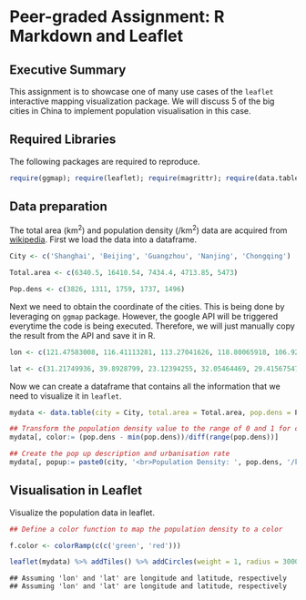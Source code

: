 # Peer-graded Assignment: R Markdown and Leaflet
    


## Executive Summary

This assignment is to showcase one of many use cases of the `leaflet` interactive mapping visualization package. We will discuss 5 of the big cities in China to implement population visualisation in this case. 

## Required Libraries

The following packages are required to reproduce.


```r
require(ggmap); require(leaflet); require(magrittr); require(data.table)
```

## Data preparation

The total area (km<sup>2</sup>) and population density (/km<sup>2</sup>) data are acquired from [wikipedia](https://en.wikipedia.org/wiki/List_of_cities_proper_by_population). 
First we load the data into a dataframe.


```r
City <- c('Shanghai', 'Beijing', 'Guangzhou', 'Nanjing', 'Chongqing')

Total.area <- c(6340.5, 16410.54, 7434.4, 4713.85, 5473)

Pop.dens <- c(3826, 1311, 1759, 1737, 1496)
```

Next we need to obtain the coordinate of the cities. This is being done by leveraging on `ggmap` package. However, the google API will be triggered everytime the code is being executed. Therefore, we will just manually copy the result from the API and save it in R.


```r
lon <- c(121.47583008, 116.41113281, 113.27041626, 118.80065918, 106.92443848)

lat <- c(31.21749936, 39.8928799, 23.12394255, 32.05464469, 29.41567547)
```

Now we can create a dataframe that contains all the information that we need to visualize it in `leaflet`.


```r
mydata <- data.table(city = City, total.area = Total.area, pop.dens = Pop.dens, lon = lon, lat = lat)

## Transform the population density value to the range of 0 and 1 for color mapping
mydata[, color:= (pop.dens - min(pop.dens))/diff(range(pop.dens))]

## Create the pop up description and urbanisation rate
mydata[, popup:= paste0(city, '<br>Population Density: ', pop.dens, '/km2', '<br>Total Area ', total.area, 'km2')]
```

## Visualisation in Leaflet

Visualize the population data in leaflet.


```r
## Define a color function to map the population density to a color

f.color <- colorRamp(c(c('green', 'red')))

leaflet(mydata) %>% addTiles() %>% addCircles(weight = 1, radius = 30000, color = f.color(mydata$color) %>% rgb(maxColorValue = 256)) %>% addMarkers(popup = mydata$popup)
```

```
## Assuming 'lon' and 'lat' are longitude and latitude, respectively
## Assuming 'lon' and 'lat' are longitude and latitude, respectively
```

<!--html_preserve--><div id="htmlwidget-733c1d4725b343a166a1" style="width:672px;height:480px;" class="leaflet html-widget"></div>
<script type="application/json" data-for="htmlwidget-733c1d4725b343a166a1">{"x":{"options":{"crs":{"crsClass":"L.CRS.EPSG3857","code":null,"proj4def":null,"projectedBounds":null,"options":{}}},"calls":[{"method":"addTiles","args":["//{s}.tile.openstreetmap.org/{z}/{x}/{y}.png",null,null,{"minZoom":0,"maxZoom":18,"maxNativeZoom":null,"tileSize":256,"subdomains":"abc","errorTileUrl":"","tms":false,"continuousWorld":false,"noWrap":false,"zoomOffset":0,"zoomReverse":false,"opacity":1,"zIndex":null,"unloadInvisibleTiles":null,"updateWhenIdle":null,"detectRetina":false,"reuseTiles":false,"attribution":"&copy; <a href=\"http://openstreetmap.org\">OpenStreetMap<\/a> contributors, <a href=\"http://creativecommons.org/licenses/by-sa/2.0/\">CC-BY-SA<\/a>"}]},{"method":"addCircles","args":[[31.21749936,39.8928799,23.12394255,32.05464469,29.41567547],[121.47583008,116.41113281,113.27041626,118.80065918,106.92443848],30000,null,null,{"lineCap":null,"lineJoin":null,"clickable":true,"pointerEvents":null,"className":"","stroke":true,"color":["#FE0000","#00FE00","#2DD100","#2BD300","#13EB00"],"weight":1,"opacity":0.5,"fill":true,"fillColor":["#FE0000","#00FE00","#2DD100","#2BD300","#13EB00"],"fillOpacity":0.2,"dashArray":null},null,null,null,null,null,null]},{"method":"addMarkers","args":[[31.21749936,39.8928799,23.12394255,32.05464469,29.41567547],[121.47583008,116.41113281,113.27041626,118.80065918,106.92443848],null,null,null,{"clickable":true,"draggable":false,"keyboard":true,"title":"","alt":"","zIndexOffset":0,"opacity":1,"riseOnHover":false,"riseOffset":250},["Shanghai<br>Population Density: 3826/km2<br>Total Area 6340.5km2","Beijing<br>Population Density: 1311/km2<br>Total Area 16410.54km2","Guangzhou<br>Population Density: 1759/km2<br>Total Area 7434.4km2","Nanjing<br>Population Density: 1737/km2<br>Total Area 4713.85km2","Chongqing<br>Population Density: 1496/km2<br>Total Area 5473km2"],null,null,null,null,null,null]}],"limits":{"lat":[23.12394255,39.8928799],"lng":[106.92443848,121.47583008]}},"evals":[],"jsHooks":[]}</script><!--/html_preserve-->
